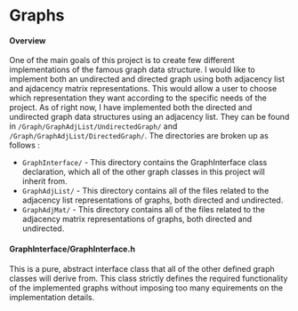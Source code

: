 Graphs
===============

#### Overview

One of the main goals of this project is to create few different implementations of the famous graph data structure. I would like to implement both an undirected and directed graph using both adjacency list and ajdacency matrix representations. This would allow a user to choose which representation they want according to the specific needs of the project. As of right now, I have implemented both the directed and undirected graph data structures using an adjacency list. They can be found in `/Graph/GraphAdjList/UndirectedGraph/` and `/Graph/GraphAdjList/DirectedGraph/`. The directories are broken up as follows  : 

* `GraphInterface/` - This directory contains the GraphInterface class declaration, which all of the other graph classes in this project will inherit from.
* `GraphAdjList/`   - This directory contains all of the files related to the adjacency list representations of graphs, both directed and undirected.
* `GraphAdjMat/`   - This directory contains all of the files related to the adjacency matrix representations of graphs, both directed and undirected.

#### GraphInterface/GraphInterface.h
This is a pure, abstract interface class that all of the other defined graph classes will derive from. This class strictly defines the required functionality of the implemented graphs without imposing too many equirements on the implementation details.



